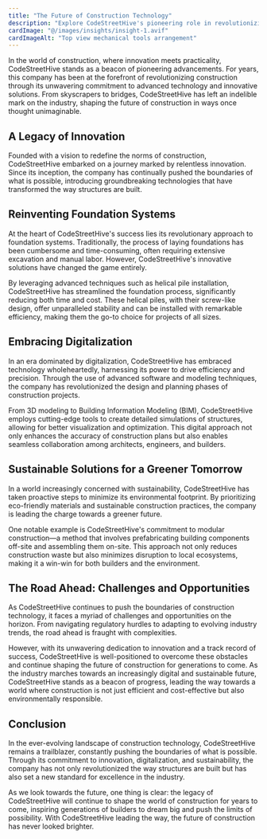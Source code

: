 ```yaml
---
title: "The Future of Construction Technology"
description: "Explore CodeStreetHive's pioneering role in revolutionizing construction through advanced technology and innovative solutions."
cardImage: "@/images/insights/insight-1.avif"
cardImageAlt: "Top view mechanical tools arrangement"
---
```


In the world of construction, where innovation meets practicality, CodeStreetHive stands as a beacon of pioneering advancements. For years, this company has been at the forefront of revolutionizing construction through its unwavering commitment to advanced technology and innovative solutions. From skyscrapers to bridges, CodeStreetHive has left an indelible mark on the industry, shaping the future of construction in ways once thought unimaginable.

## A Legacy of Innovation

Founded with a vision to redefine the norms of construction, CodeStreetHive embarked on a journey marked by relentless innovation. Since its inception, the company has continually pushed the boundaries of what is possible, introducing groundbreaking technologies that have transformed the way structures are built.

## Reinventing Foundation Systems

At the heart of CodeStreetHive's success lies its revolutionary approach to foundation systems. Traditionally, the process of laying foundations has been cumbersome and time-consuming, often requiring extensive excavation and manual labor. However, CodeStreetHive's innovative solutions have changed the game entirely.

By leveraging advanced techniques such as helical pile installation, CodeStreetHive has streamlined the foundation process, significantly reducing both time and cost. These helical piles, with their screw-like design, offer unparalleled stability and can be installed with remarkable efficiency, making them the go-to choice for projects of all sizes.

## Embracing Digitalization

In an era dominated by digitalization, CodeStreetHive has embraced technology wholeheartedly, harnessing its power to drive efficiency and precision. Through the use of advanced software and modeling techniques, the company has revolutionized the design and planning phases of construction projects.

From 3D modeling to Building Information Modeling (BIM), CodeStreetHive employs cutting-edge tools to create detailed simulations of structures, allowing for better visualization and optimization. This digital approach not only enhances the accuracy of construction plans but also enables seamless collaboration among architects, engineers, and builders.

## Sustainable Solutions for a Greener Tomorrow

In a world increasingly concerned with sustainability, CodeStreetHive has taken proactive steps to minimize its environmental footprint. By prioritizing eco-friendly materials and sustainable construction practices, the company is leading the charge towards a greener future.

One notable example is CodeStreetHive's commitment to modular construction—a method that involves prefabricating building components off-site and assembling them on-site. This approach not only reduces construction waste but also minimizes disruption to local ecosystems, making it a win-win for both builders and the environment.

## The Road Ahead: Challenges and Opportunities

As CodeStreetHive continues to push the boundaries of construction technology, it faces a myriad of challenges and opportunities on the horizon. From navigating regulatory hurdles to adapting to evolving industry trends, the road ahead is fraught with complexities.

However, with its unwavering dedication to innovation and a track record of success, CodeStreetHive is well-positioned to overcome these obstacles and continue shaping the future of construction for generations to come. As the industry marches towards an increasingly digital and sustainable future, CodeStreetHive stands as a beacon of progress, leading the way towards a world where construction is not just efficient and cost-effective but also environmentally responsible.

## Conclusion

In the ever-evolving landscape of construction technology, CodeStreetHive remains a trailblazer, constantly pushing the boundaries of what is possible. Through its commitment to innovation, digitalization, and sustainability, the company has not only revolutionized the way structures are built but has also set a new standard for excellence in the industry.

As we look towards the future, one thing is clear: the legacy of CodeStreetHive will continue to shape the world of construction for years to come, inspiring generations of builders to dream big and push the limits of possibility. With CodeStreetHive leading the way, the future of construction has never looked brighter.
